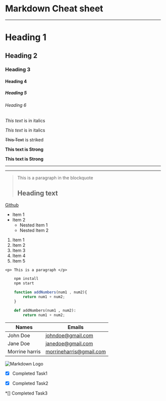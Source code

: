 
# Markdown Cheat sheet 
___
<!-- Heading  -->
# Heading 1
## Heading 2
### Heading 3
#### Heading 4
##### Heading 5
###### Heading 6

<!-- Italics -->
*This text*  is in italics

_This text_ is in italics

<!-- StrikeThrough -->
~~This Text~~ is striked

<!-- Strong -->
**This text is Strong**

__This text is Strong__

<!-- Horizontal Rule -->
___
---

<!-- Blockquote -->
><p>This is a paragraph in the blockquote </p> <h2>Heading text</h2>

<!-- Links -->
[Github](www.github.com)

<!-- unordered Lists -->
* Item 1
* Item 2
   * Nested Item 1
   * Nested Item 2

<!--Ordered Lists -->
1. Item 1
1. Item 2
1. Item 3
1. Item 4
1. Item 5


<!-- Inline code block -->
`<p> This is a paragraph </p>`

<!-- Github markdown -->
<!-- Codeblocks -->

```bash 
	npm install
	npm start
```

```javascript
	function addNumbers(num1 , num2){
		return num1 + num2;
	}
```

```Python
	def addNumbers(num1 , num2):
		return num1 + num2;
```


<!-- Tables in github markdown -->

| Names   | Emails |
|------------|----------|
| John Doe   | johndoe@gmail.com |
| Jane Doe   | janedoe@gmail.com |
| Morrine harris   | morrineharris@gmail.com |

<!-- Images -->
![Markdown Logo](https://markdown-here.com/img/icon256.png)

<!-- Tasklists in github Markdown -->
*[x] Completed Task1

*[x] Completed Task2

*[] Completed Task3
